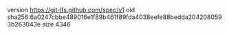 version https://git-lfs.github.com/spec/v1
oid sha256:6a0247cbbe489016e1f89b461f89fda4038eefe88bedda2042080593b263043e
size 4346
